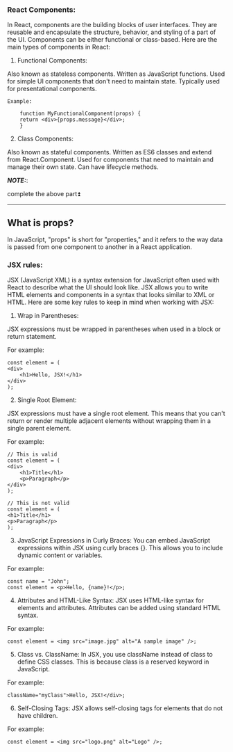 ### React Components:

In React, components are the building blocks of user interfaces. They are reusable and encapsulate the structure, behavior, and styling of a part of the UI. Components can be either functional or class-based. Here are the main types of components in React:

1. Functional Components:

Also known as stateless components.
Written as JavaScript functions.
Used for simple UI components that don't need to maintain state.
Typically used for presentational components.

    Example: 

        function MyFunctionalComponent(props) {
        return <div>{props.message}</div>;
        }

2. Class Components:

Also known as stateful components.
Written as ES6 classes and extend from React.Component.
Used for components that need to maintain and manage their own state.
Can have lifecycle methods.

**_NOTE:_**:

complete the above part⏫
 ___



## What is props?

In JavaScript, "props" is short for "properties," and it refers to the way data is passed from one component to another in a React application. 

### JSX rules:


JSX (JavaScript XML) is a syntax extension for JavaScript often used with React to describe what the UI should look like. JSX allows you to write HTML elements and components in a syntax that looks similar to XML or HTML. Here are some key rules to keep in mind when working with JSX:

1. Wrap in Parentheses:

JSX expressions must be wrapped in parentheses when used in a block or return statement.

 For example:

    const element = (
    <div>
        <h1>Hello, JSX!</h1>
    </div>
    );


2. Single Root Element:

JSX expressions must have a single root element. This means that you can't return or render multiple adjacent elements without wrapping them in a single parent element. 

For example:


    // This is valid
    const element = (
    <div>
        <h1>Title</h1>
        <p>Paragraph</p>
    </div>
    );

    // This is not valid
    const element = (
    <h1>Title</h1>
    <p>Paragraph</p>
    );


3. JavaScript Expressions in Curly Braces:
You can embed JavaScript expressions within JSX using curly braces {}. This allows you to include dynamic content or variables.

 For example:

    const name = "John";
    const element = <p>Hello, {name}!</p>;

4. Attributes and HTML-Like Syntax:
JSX uses HTML-like syntax for elements and attributes. Attributes can be added using standard HTML syntax.

 For example:

    const element = <img src="image.jpg" alt="A sample image" />;

5. Class vs. ClassName:
In JSX, you use className instead of class to define CSS classes. This is because class is a reserved keyword in JavaScript. 

For example:

    className="myClass">Hello, JSX!</div>;
    
6. Self-Closing Tags:
JSX allows self-closing tags for elements that do not have children.

 For example:

    const element = <img src="logo.png" alt="Logo" />;
